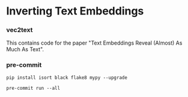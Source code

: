 # Inverting Text Embeddings

### vec2text

This contains code for the paper "Text Embeddings Reveal (Almost) As Much As Text".

### pre-commit

```pip install isort black flake8 mypy --upgrade```

```pre-commit run --all```
